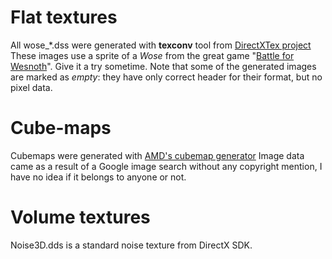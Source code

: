 ﻿# Flat textures #

All wose_*.dss were generated with **texconv** tool from [DirectXTex project](http://directxtex.codeplex.com/)
These images use a sprite of a *Wose* from the great game "[Battle for Wesnoth](http://http://wesnoth.org/)". Give it a try sometime.
Note that some of the generated images are marked as *empty*: they have only correct header for their format, but no pixel data.

# Cube-maps #

Cubemaps were generated with [AMD's cubemap generator](http://code.google.com/p/cubemapgen/)
Image data came as a result of a Google image search without any copyright mention, I have no idea if it belongs to anyone or not.

# Volume textures #

Noise3D.dds is a standard noise texture from DirectX SDK.
